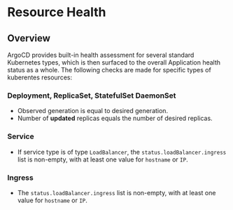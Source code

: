 # Resource Health

## Overview
ArgoCD provides built-in health assessment for several standard Kubernetes types, which is then
surfaced to the overall Application health status as a whole. The following checks are made for
specific types of kuberentes resources:

### Deployment, ReplicaSet, StatefulSet DaemonSet

* Observed generation is equal to desired generation.
* Number of **updated** replicas equals the number of desired replicas.

### Service
* If service type is of type `LoadBalancer`, the `status.loadBalancer.ingress` list is non-empty,
with at least one value for `hostname` or `IP`.

### Ingress
* The `status.loadBalancer.ingress` list is non-empty, with at least one value for `hostname` or `IP`.
